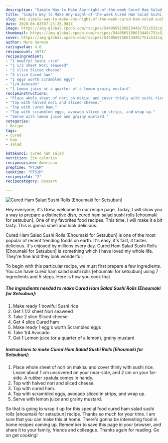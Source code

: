 ```yaml
---
description: "Simple Way to Make Any-night-of-the-week Cured Ham Salad Sushi Rolls [Ehoumaki for Setsubun]"
title: "Simple Way to Make Any-night-of-the-week Cured Ham Salad Sushi Rolls [Ehoumaki for Setsubun]"
slug: 441-simple-way-to-make-any-night-of-the-week-cured-ham-salad-sushi-rolls-ehoumaki-for-setsubun
date: 2020-06-03T07:23:25.981Z
image: https://img-global.cpcdn.com/recipes/5440569150013440/751x532cq70/cured-ham-salad-sushi-rolls-ehoumaki-for-setsubun-recipe-main-photo.jpg
thumbnail: https://img-global.cpcdn.com/recipes/5440569150013440/751x532cq70/cured-ham-salad-sushi-rolls-ehoumaki-for-setsubun-recipe-main-photo.jpg
cover: https://img-global.cpcdn.com/recipes/5440569150013440/751x532cq70/cured-ham-salad-sushi-rolls-ehoumaki-for-setsubun-recipe-main-photo.jpg
author: Myra Harmon
ratingvalue: 4.6
reviewcount: 40717
recipeingredient:
- "1 bowlful Sushi rice"
- "1 1/2 sheet Nori seaweed"
- "2 slice Sliced cheese"
- "4 slice Cured ham"
- "1 eggs worth Scrambled eggs"
- "1/4 Avocado"
- "1 Lemon juice or a quarter of a lemon grainy mustard"
recipeinstructions:
- "Place whole sheet of nori on makisu and cover thinly with sushi rice. Leave about 1 cm uncovered on your near-side, and 2 cm on your far-side. A rubber spatula comes in handy."
- "Top with halved nori and sliced cheese."
- "Top with cured ham."
- "Top with scrambled eggs, avocado sliced in strips, and wrap up."
- "Serve with lemon juice and grainy mustard."
categories:
- Recipe
tags:
- cured
- ham
- salad

katakunci: cured ham salad 
nutrition: 214 calories
recipecuisine: American
preptime: "PT36M"
cooktime: "PT52M"
recipeyield: "2"
recipecategory: Dessert

---
```



![Cured Ham Salad Sushi Rolls [Ehoumaki for Setsubun]](https://img-global.cpcdn.com/recipes/5440569150013440/751x532cq70/cured-ham-salad-sushi-rolls-ehoumaki-for-setsubun-recipe-main-photo.jpg)

Hey everyone, it's Drew, welcome to our recipe page. Today, I will show you a way to prepare a distinctive dish, cured ham salad sushi rolls [ehoumaki for setsubun]. One of my favorites food recipes. This time, I will make it a bit tasty. This is gonna smell and look delicious.



Cured Ham Salad Sushi Rolls [Ehoumaki for Setsubun] is one of the most popular of recent trending foods on earth. It's easy, it's fast, it tastes delicious. It's enjoyed by millions every day. Cured Ham Salad Sushi Rolls [Ehoumaki for Setsubun] is something which I have loved my whole life. They're fine and they look wonderful.


To begin with this particular recipe, we must first prepare a few ingredients. You can have cured ham salad sushi rolls [ehoumaki for setsubun] using 7 ingredients and 5 steps. Here is how you cook that.

<!--inarticleads1-->

##### The ingredients needed to make Cured Ham Salad Sushi Rolls [Ehoumaki for Setsubun]:

1. Make ready 1 bowlful Sushi rice
1. Get 1 1/2 sheet Nori seaweed
1. Take 2 slice Sliced cheese
1. Get 4 slice Cured ham
1. Make ready 1 egg&#39;s worth Scrambled eggs
1. Take 1/4 Avocado
1. Get 1 Lemon juice (or a quarter of a lemon), grainy mustard




<!--inarticleads2-->

##### Instructions to make Cured Ham Salad Sushi Rolls [Ehoumaki for Setsubun]:

1. Place whole sheet of nori on makisu and cover thinly with sushi rice. Leave about 1 cm uncovered on your near-side, and 2 cm on your far-side. A rubber spatula comes in handy.
1. Top with halved nori and sliced cheese.
1. Top with cured ham.
1. Top with scrambled eggs, avocado sliced in strips, and wrap up.
1. Serve with lemon juice and grainy mustard.




So that is going to wrap it up for this special food cured ham salad sushi rolls [ehoumaki for setsubun] recipe. Thanks so much for your time. I am sure that you can make this at home. There's gonna be interesting food in home recipes coming up. Remember to save this page in your browser, and share it to your family, friends and colleague. Thanks again for reading. Go on get cooking!

